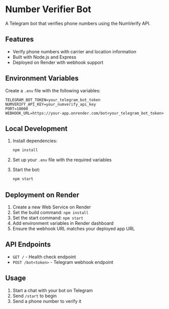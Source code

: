 # Number Verifier Bot

A Telegram bot that verifies phone numbers using the NumVerify API.

## Features
- Verify phone numbers with carrier and location information
- Built with Node.js and Express
- Deployed on Render with webhook support

## Environment Variables

Create a `.env` file with the following variables:

```
TELEGRAM_BOT_TOKEN=your_telegram_bot_token
NUMVERIFY_API_KEY=your_numverify_api_key
PORT=10000
WEBHOOK_URL=https://your-app.onrender.com/bot<your_telegram_bot_token>
```

## Local Development

1. Install dependencies:
   ```bash
   npm install
   ```

2. Set up your `.env` file with the required variables

3. Start the bot:
   ```bash
   npm start
   ```

## Deployment on Render

1. Create a new Web Service on Render
2. Set the build command: `npm install`
3. Set the start command: `npm start`
4. Add environment variables in Render dashboard
5. Ensure the webhook URL matches your deployed app URL

## API Endpoints

- `GET /` - Health check endpoint
- `POST /bot<token>` - Telegram webhook endpoint

## Usage

1. Start a chat with your bot on Telegram
2. Send `/start` to begin
3. Send a phone number to verify it
